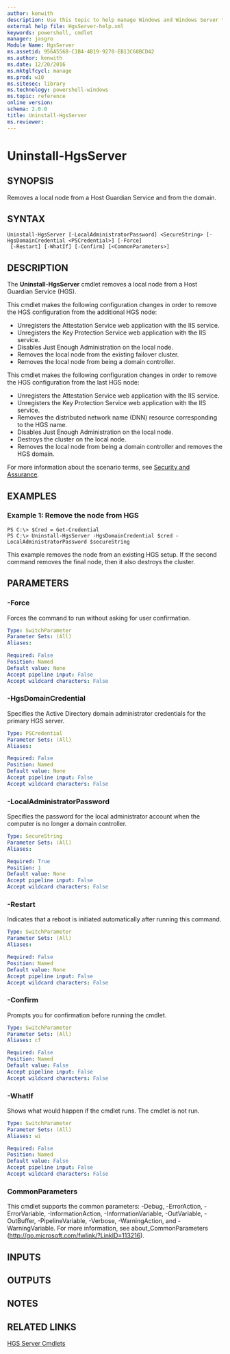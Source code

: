 ```yaml
---
author: kenwith
description: Use this topic to help manage Windows and Windows Server technologies with Windows PowerShell.
external help file: HgsServer-help.xml
keywords: powershell, cmdlet
manager: jasgro
Module Name: HgsServer
ms.assetid: 956A5568-C1B4-4B19-9270-EB13C68BCD42
ms.author: kenwith
ms.date: 12/20/2016
ms.mktglfcycl: manage
ms.prod: w10
ms.sitesec: library
ms.technology: powershell-windows
ms.topic: reference
online version: 
schema: 2.0.0
title: Uninstall-HgsServer
ms.reviewer:
---
```


# Uninstall-HgsServer

## SYNOPSIS
Removes a local node from a Host Guardian Service and from the domain.

## SYNTAX

```
Uninstall-HgsServer [-LocalAdministratorPassword] <SecureString> [-HgsDomainCredential <PSCredential>] [-Force]
 [-Restart] [-WhatIf] [-Confirm] [<CommonParameters>]
```

## DESCRIPTION
The **Uninstall-HgsServer** cmdlet removes a local node from a Host Guardian Service (HGS).

This cmdlet makes the following configuration changes in order to remove the HGS configuration from the additional HGS node: 

- Unregisters the Attestation Service web application with the IIS service. 
- Unregisters the Key Protection Service web application with the IIS service. 
- Disables Just Enough Administration on the local node. 
- Removes the local node from the existing failover cluster. 
- Removes the local node from being a domain controller.

This cmdlet makes the following configuration changes in order to remove the HGS configuration from the last HGS node: 

- Unregisters the Attestation Service web application with the IIS service. 
- Unregisters the Key Protection Service web application with the IIS service. 
- Removes the distributed network name (DNN) resource corresponding to the HGS name.
- Disables Just Enough Administration on the local node.
- Destroys the cluster on the local node. 
- Removes the local node from being a domain controller and removes the HGS domain.

For more information about the scenario terms, see [Security and Assurance](http://go.microsoft.com/fwlink/?LinkId=699209).

## EXAMPLES

### Example 1: Remove the node from HGS
```
PS C:\> $Cred = Get-Credential
PS C:\> Uninstall-HgsServer -HgsDomainCredential $cred -LocalAdministratorPassword $secureString
```

This example removes the node from an existing HGS setup.
If the second command removes the final node, then it also destroys the cluster.

## PARAMETERS

### -Force
Forces the command to run without asking for user confirmation.

```yaml
Type: SwitchParameter
Parameter Sets: (All)
Aliases: 

Required: False
Position: Named
Default value: None
Accept pipeline input: False
Accept wildcard characters: False
```

### -HgsDomainCredential
Specifies the Active Directory domain administrator credentials for the primary HGS server.

```yaml
Type: PSCredential
Parameter Sets: (All)
Aliases: 

Required: False
Position: Named
Default value: None
Accept pipeline input: False
Accept wildcard characters: False
```

### -LocalAdministratorPassword
Specifies the password for the local administrator account when the computer is no longer a domain controller.

```yaml
Type: SecureString
Parameter Sets: (All)
Aliases: 

Required: True
Position: 1
Default value: None
Accept pipeline input: False
Accept wildcard characters: False
```

### -Restart
Indicates that a reboot is initiated automatically after running this command.

```yaml
Type: SwitchParameter
Parameter Sets: (All)
Aliases: 

Required: False
Position: Named
Default value: None
Accept pipeline input: False
Accept wildcard characters: False
```

### -Confirm
Prompts you for confirmation before running the cmdlet.

```yaml
Type: SwitchParameter
Parameter Sets: (All)
Aliases: cf

Required: False
Position: Named
Default value: False
Accept pipeline input: False
Accept wildcard characters: False
```

### -WhatIf
Shows what would happen if the cmdlet runs.
The cmdlet is not run.

```yaml
Type: SwitchParameter
Parameter Sets: (All)
Aliases: wi

Required: False
Position: Named
Default value: False
Accept pipeline input: False
Accept wildcard characters: False
```

### CommonParameters
This cmdlet supports the common parameters: -Debug, -ErrorAction, -ErrorVariable, -InformationAction, -InformationVariable, -OutVariable, -OutBuffer, -PipelineVariable, -Verbose, -WarningAction, and -WarningVariable. For more information, see about_CommonParameters (http://go.microsoft.com/fwlink/?LinkID=113216).

## INPUTS

## OUTPUTS

## NOTES

## RELATED LINKS

[HGS Server Cmdlets](./hgsserver.md)

